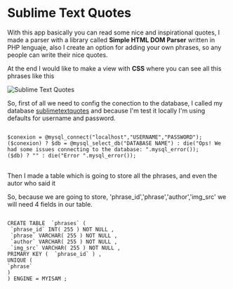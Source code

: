 <h1>Sublime Text Quotes</h1>
<p>With this app basically you can read some nice and inspirational quotes, I made a parser with a library called <b>Simple HTML DOM Parser</b> written in PHP lenguaje, also I create an option for adding your own phrases, so any people can write their nice quotes.</p>
<p>At the end I would like to make a view with <b>CSS</b> where you can see all this phrases like this</p>
<img src="https://fbcdn-sphotos-e-a.akamaihd.net/hphotos-ak-xaf1/v/t1.0-9/p370x247/10622786_964234216924012_8152874738380960816_n.png?oh=43117b15882c04881309c5112daefece&oe=54EDE612&__gda__=1420978165_6d6f06c07e791d32f92930e2515b0d09" alt="Sublime Text Quotes">
<p>So, first of all we need to config the conection to the database, I called my database <u>sublimetextquotes</u> and because I'm test it locally I'm using defaults for username and password.</p>
<pre>
<code>
$conexion = @mysql_connect("localhost","USERNAME","PASSWORD");
($conexion) ? $db = @mysql_select_db("DATABASE NAME") : die("Ops! We had some issues connecting to the database: ".mysql_error());
($db) ? "" : die("Error ".mysql_error());
</code>
</pre>
<p>Then I made a table which is going to store all the phrases, and even the autor who said it</p>
<p>So, because we are going to store, 'phrase_id','phrase','author','img_src' we will need 4 fields in our table.</p>
<pre>
<code>
CREATE TABLE  `phrases` (
 `phrase_id` INT( 255 ) NOT NULL ,
 `phrase` VARCHAR( 255 ) NOT NULL ,
 `author` VARCHAR( 255 ) NOT NULL ,
 `img_src` VARCHAR( 255 ) NOT NULL ,
PRIMARY KEY (  `phrase_id` ) ,
UNIQUE (
`phrase`
)
) ENGINE = MYISAM ;
<pre>
<code>